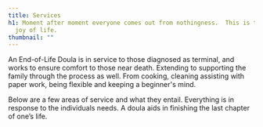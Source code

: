 ```yaml
---
title: Services
h1: Moment after moment everyone comes out from nothingness.  This is the true
  joy of life.
thumbnail: ""
---
```

An End-of-Life Doula is in service to those diagnosed as terminal, and works to ensure comfort to those near death. Extending to supporting the family through the process as well. From cooking, cleaning assisting with paper work, being flexible and keeping a beginner's mind.

Below are a few areas of service and what they entail. Everything is in response to the individuals needs. A doula aids in finishing the last chapter of one’s life.